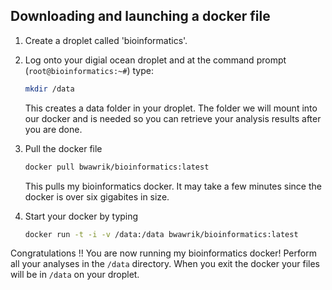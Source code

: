 ## Downloading and launching a docker file

1. Create a droplet called 'bioinformatics'.
1. Log onto your digial ocean droplet and at the command prompt (`root@bioinformatics:~#`) type:

    ```sh
    mkdir /data
    ```

    This creates a data folder in your droplet.  The folder we will mount into our docker and is needed so you can retrieve your analysis results after you are done.

1. Pull the docker file

    ```sh
    docker pull bwawrik/bioinformatics:latest
    ```
    
    This pulls my bioinformatics docker.  It may take a few minutes since the docker is over six gigabites in size.

1. Start your docker by typing

    ```sh
    docker run -t -i -v /data:/data bwawrik/bioinformatics:latest
    ```

Congratulations !! You are now running my bioinformatics docker! Perform all your analyses in the `/data` directory. When you exit the docker your files will be in `/data` on your droplet.


